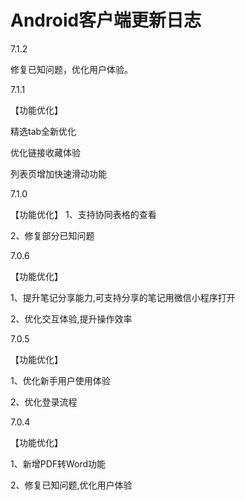 # Android客户端更新日志

7.1.2 

修复已知问题，优化用户体验。

7.1.1 

【功能优化】 

精选tab全新优化

优化链接收藏体验

列表页增加快速滑动功能

7.1.0 

【功能优化】 1、支持协同表格的查看

 2、修复部分已知问题

7.0.6 

【功能优化】 

1、提升笔记分享能力,可支持分享的笔记用微信小程序打开 

2、优化交互体验,提升操作效率

7.0.5 

【功能优化】

 1、优化新手用户使用体验 

2、优化登录流程

7.0.4 

【功能优化】

 1、新增PDF转Word功能 

2、修复已知问题,优化用户体验

